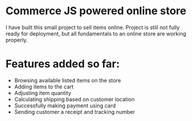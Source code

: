 # Commerce JS powered online store

I have built this small project to sell items online. Project is still not fully ready for deployment, but all fundamentals to an online store are working properly.

# Features added so far: 

- Browsing available listed items on the store
- Adding items to the cart
- Adjusting item quantity 
- Calculating shipping based on customer location
- Successfully making payment using card
- Sending customer a receipt and tracking number
